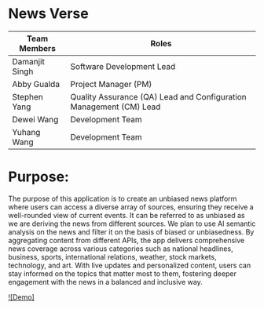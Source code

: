 # News Verse

|Team Members | Roles|
|----|----|
|Damanjit Singh| Software Development Lead|
|Abby Gualda| Project Manager (PM)| 
|Stephen Yang| Quality Assurance (QA) Lead and Configuration Management (CM) Lead|
|Dewei Wang| Development Team|
|Yuhang Wang| Development Team|

# Purpose: 

The purpose of this application is to create an unbiased news platform where users can access a diverse array of sources, ensuring they receive a well-rounded view of current events. It can be referred to as unbiased as we are deriving the news from different sources. We plan to use AI semantic analysis on the news and filter it on the basis of biased or unbiasedness. By aggregating content from different APIs, the app delivers comprehensive news coverage across various categories such as national headlines, business, sports, international relations, weather, stock markets, technology, and art. With live updates and personalized content, users can stay informed on the topics that matter most to them, fostering deeper engagement with the news in a balanced and inclusive way.


[![Demo]](Demo_Video.mp4)
